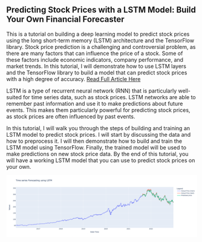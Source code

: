 ## Predicting Stock Prices with a LSTM Model: Build Your Own Financial Forecaster

This is a tutorial on building a deep learning model to predict stock prices using the long short-term memory (LSTM) architecture and the TensorFlow library. Stock price prediction is a challenging and controversial problem, as there are many factors that can influence the price of a stock. Some of these factors include economic indicators, company performance, and market trends. In this tutorial, I will demonstrate how to use LSTM layers and the TensorFlow library to build a model that can predict stock prices with a high degree of accuracy. [Read Full Article Here](https://medium.com/@rekalantar/predicting-stock-prices-with-a-lstm-model-build-your-own-financial-forecaster-38c56741fd50)

LSTM is a type of recurrent neural network (RNN) that is particularly well-suited for time series data, such as stock prices. LSTM networks are able to remember past information and use it to make predictions about future events. This makes them particularly powerful for predicting stock prices, as stock prices are often influenced by past events.

In this tutorial, I will walk you through the steps of building and training an LSTM model to predict stock prices. I will start by discussing the data and how to preprocess it. I will then demonstrate how to build and train the LSTM model using TensorFlow. Finally, the trained model will be used to make predictions on new stock price data. By the end of this tutorial, you will have a working LSTM model that you can use to predict stock prices on your own.

![LSTM Stock Price Prediction](https://github.com/rekalantar/StockPricePredictorLSTM_TensorFlow/blob/main/assets/result.png?raw=true)
